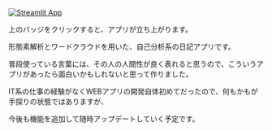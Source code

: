 [![Streamlit App](https://static.streamlit.io/badges/streamlit_badge_black_white.svg)](https://tmym-a-your-words-lab-start-h37zpl.streamlitapp.com/)

上のバッジをクリックすると、アプリが立ち上がります。

形態素解析とワードクラウドを用いた、自己分析系の日記アプリです。

普段使っている言葉には、その人の人間性が良く表れると思うので、こういうアプリがあったら面白いかもしれないと思って作りました。

IT系の仕事の経験がなくWEBアプリの開発自体初めてだったので、何もかもが手探りの状態ではありますが、

今後も機能を追加して随時アップデートしていく予定です。
